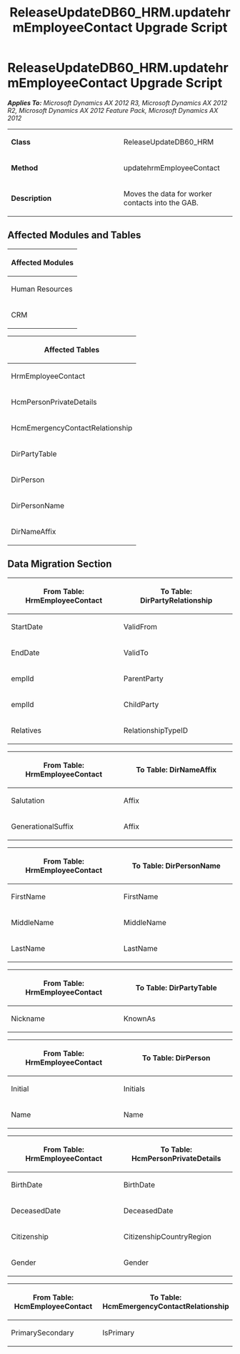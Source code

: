 ﻿---
title: ReleaseUpdateDB60_HRM.updatehrmEmployeeContact Upgrade Script
TOCTitle: ReleaseUpdateDB60_HRM.updatehrmEmployeeContact Upgrade Script
ms:assetid: afc632d2-4d88-c4ca-ddf4-f315e16310fb
ms:mtpsurl: https://msdn.microsoft.com/en-us/library/JJ686589(v=AX.60)
ms:contentKeyID: 49710544
ms.date: 05/18/2015
mtps_version: v=AX.60
---

# ReleaseUpdateDB60\_HRM.updatehrmEmployeeContact Upgrade Script 


_**Applies To:** Microsoft Dynamics AX 2012 R3, Microsoft Dynamics AX 2012 R2, Microsoft Dynamics AX 2012 Feature Pack, Microsoft Dynamics AX 2012_

<table>
<colgroup>
<col style="width: 50%" />
<col style="width: 50%" />
</colgroup>
<tbody>
<tr class="odd">
<td><p><strong>Class</strong></p></td>
<td><p>ReleaseUpdateDB60_HRM</p></td>
</tr>
<tr class="even">
<td><p><strong>Method</strong></p></td>
<td><p>updatehrmEmployeeContact</p></td>
</tr>
<tr class="odd">
<td><p><strong>Description</strong></p></td>
<td><p>Moves the data for worker contacts into the GAB.</p></td>
</tr>
</tbody>
</table>


## Affected Modules and Tables

<table>
<colgroup>
<col style="width: 100%" />
</colgroup>
<thead>
<tr class="header">
<th><p>Affected Modules</p></th>
</tr>
</thead>
<tbody>
<tr class="odd">
<td><p>Human Resources</p></td>
</tr>
<tr class="even">
<td><p>CRM</p></td>
</tr>
</tbody>
</table>


<table>
<colgroup>
<col style="width: 100%" />
</colgroup>
<thead>
<tr class="header">
<th><p>Affected Tables</p></th>
</tr>
</thead>
<tbody>
<tr class="odd">
<td><p>HrmEmployeeContact</p></td>
</tr>
<tr class="even">
<td><p>HcmPersonPrivateDetails</p></td>
</tr>
<tr class="odd">
<td><p>HcmEmergencyContactRelationship</p></td>
</tr>
<tr class="even">
<td><p>DirPartyTable</p></td>
</tr>
<tr class="odd">
<td><p>DirPerson</p></td>
</tr>
<tr class="even">
<td><p>DirPersonName</p></td>
</tr>
<tr class="odd">
<td><p>DirNameAffix</p></td>
</tr>
</tbody>
</table>


## Data Migration Section

<table>
<colgroup>
<col style="width: 50%" />
<col style="width: 50%" />
</colgroup>
<thead>
<tr class="header">
<th><p>From Table: HrmEmployeeContact</p></th>
<th><p>To Table: DirPartyRelationship</p></th>
</tr>
</thead>
<tbody>
<tr class="odd">
<td><p>StartDate</p></td>
<td><p>ValidFrom</p></td>
</tr>
<tr class="even">
<td><p>EndDate</p></td>
<td><p>ValidTo</p></td>
</tr>
<tr class="odd">
<td><p>emplId</p></td>
<td><p>ParentParty</p></td>
</tr>
<tr class="even">
<td><p>emplId</p></td>
<td><p>ChildParty</p></td>
</tr>
<tr class="odd">
<td><p>Relatives</p></td>
<td><p>RelationshipTypeID</p></td>
</tr>
</tbody>
</table>


<table>
<colgroup>
<col style="width: 50%" />
<col style="width: 50%" />
</colgroup>
<thead>
<tr class="header">
<th><p>From Table: HrmEmployeeContact</p></th>
<th><p>To Table: DirNameAffix</p></th>
</tr>
</thead>
<tbody>
<tr class="odd">
<td><p>Salutation</p></td>
<td><p>Affix</p></td>
</tr>
<tr class="even">
<td><p>GenerationalSuffix</p></td>
<td><p>Affix</p></td>
</tr>
</tbody>
</table>


<table>
<colgroup>
<col style="width: 50%" />
<col style="width: 50%" />
</colgroup>
<thead>
<tr class="header">
<th><p>From Table: HrmEmployeeContact</p></th>
<th><p>To Table: DirPersonName</p></th>
</tr>
</thead>
<tbody>
<tr class="odd">
<td><p>FirstName</p></td>
<td><p>FirstName</p></td>
</tr>
<tr class="even">
<td><p>MiddleName</p></td>
<td><p>MiddleName</p></td>
</tr>
<tr class="odd">
<td><p>LastName</p></td>
<td><p>LastName</p></td>
</tr>
</tbody>
</table>


<table>
<colgroup>
<col style="width: 50%" />
<col style="width: 50%" />
</colgroup>
<thead>
<tr class="header">
<th><p>From Table: HrmEmployeeContact</p></th>
<th><p>To Table: DirPartyTable</p></th>
</tr>
</thead>
<tbody>
<tr class="odd">
<td><p>Nickname</p></td>
<td><p>KnownAs</p></td>
</tr>
</tbody>
</table>


<table>
<colgroup>
<col style="width: 50%" />
<col style="width: 50%" />
</colgroup>
<thead>
<tr class="header">
<th><p>From Table: HrmEmployeeContact</p></th>
<th><p>To Table: DirPerson</p></th>
</tr>
</thead>
<tbody>
<tr class="odd">
<td><p>Initial</p></td>
<td><p>Initials</p></td>
</tr>
<tr class="even">
<td><p>Name</p></td>
<td><p>Name</p></td>
</tr>
</tbody>
</table>


<table>
<colgroup>
<col style="width: 50%" />
<col style="width: 50%" />
</colgroup>
<thead>
<tr class="header">
<th><p>From Table: HrmEmployeeContact</p></th>
<th><p>To Table: HcmPersonPrivateDetails</p></th>
</tr>
</thead>
<tbody>
<tr class="odd">
<td><p>BirthDate</p></td>
<td><p>BirthDate</p></td>
</tr>
<tr class="even">
<td><p>DeceasedDate</p></td>
<td><p>DeceasedDate</p></td>
</tr>
<tr class="odd">
<td><p>Citizenship</p></td>
<td><p>CitizenshipCountryRegion</p></td>
</tr>
<tr class="even">
<td><p>Gender</p></td>
<td><p>Gender</p></td>
</tr>
</tbody>
</table>


<table>
<colgroup>
<col style="width: 50%" />
<col style="width: 50%" />
</colgroup>
<thead>
<tr class="header">
<th><p>From Table: HcmEmployeeContact</p></th>
<th><p>To Table: HcmEmergencyContactRelationship</p></th>
</tr>
</thead>
<tbody>
<tr class="odd">
<td><p>PrimarySecondary</p></td>
<td><p>IsPrimary</p></td>
</tr>
</tbody>
</table>

  



